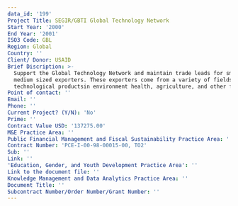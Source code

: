 ```yaml
---
data_id: '199'
Project Title: SEGIR/GBTI Global Technology Network
Start Year: '2000'
End Year: '2001'
ISO3 Code: GBL
Region: Global
Country: ''
Client/ Donor: USAID
Brief Discription: >-
  Support the Global Technology Network and maintain trade leads for small and
  medium sized exporters. These exporters come from a variety of fields such as
  technological productsin environment health, agriculture, and other fields.
Point of contact: ''
Email: ''
Phone: ''
Current Project? (Y/N): 'No'
Prime: ''
Contract Value USD: '137275.00'
M&E Practice Area: ''
Public Financial Management and Fiscal Sustainability Practice Area: ''
Contract Number: 'PCE-I-00-98-00015-00, TO2'
Sub: ''
Link: ''
'Education, Gender, and Youth Development Practice Area': ''
Link to the document file: ''
Knowledge Management and Data Analytics Practice Area: ''
Document Title: ''
Subcontract Number/Order Number/Grant Number: ''
---
```

